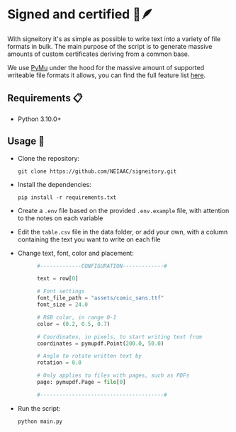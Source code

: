 # Signed and certified 📜🪶

With signeitory it's as simple as possible to write text into a variety of file formats in bulk. The main purpose of the script is to generate massive amounts of custom certificates deriving from a common base.

We use [PyMu](https://github.com/pymupdf/PyMuPDF) under the hood for the massive amount of supported writeable file formats it allows, you can find the full feature list [here](https://pymupdf.readthedocs.io/en/latest/about.html).

## Requirements 📋

- Python 3.10.0+

## Usage 🚀

- Clone the repository:

  ```shell
  git clone https://github.com/NEIAAC/signeitory.git
  ```

- Install the dependencies:

  ```shell
  pip install -r requirements.txt
  ```

- Create a `.env` file based on the provided `.env.example` file, with attention to the notes on each variable

- Edit the `table.csv` file in the data folder, or add your own, with a column containing the text you want to write on each file

- Change text, font, color and placement:

  ```python
        #-------------CONFIGURATION-------------#

        text = row[0]

        # Font settings
        font_file_path = "assets/comic_sans.ttf"
        font_size = 24.0

        # RGB color, in range 0-1
        color = (0.2, 0.5, 0.7)

        # Coordinates, in pixels, to start writing text from
        coordinates = pymupdf.Point(200.0, 50.0)

        # Angle to rotate written text by
        rotation = 0.0

        # Only applies to files with pages, such as PDFs
        page: pymupdf.Page = file[0]

        #---------------------------------------#
  ```

- Run the script:

  ```shell
  python main.py
  ```
